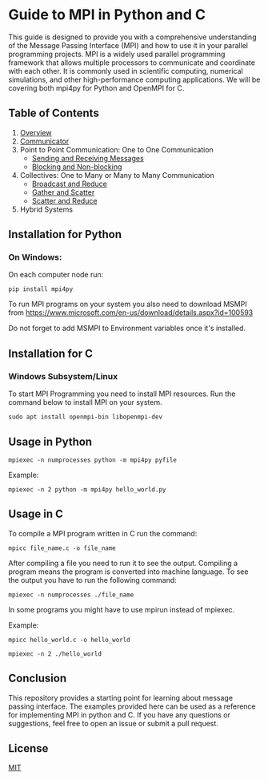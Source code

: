 # Guide to MPI in Python and C

This guide is designed to provide you with a comprehensive understanding of the Message Passing Interface (MPI) and how to use it in your parallel programming projects. MPI is a widely used parallel programming framework that allows multiple processors to communicate and coordinate with each other. It is commonly used in scientific computing, numerical simulations, and other high-performance computing applications. We will be covering both mpi4py for Python and OpenMPI for C.

## Table of Contents

1. [Overview](https://github.com/japnitahuja/guide-to-mpi/blob/main/documentation/Overview.md)
2. [Communicator](https://github.com/japnitahuja/guide-to-mpi/blob/main/documentation/Communicator.md)
3. Point to Point Communication: One to One Communication
   - [Sending and Receiving Messages](https://github.com/japnitahuja/guide-to-mpi/blob/main/documentation/Messages.md)
   - [Blocking and Non-blocking](https://github.com/japnitahuja/guide-to-mpi/blob/main/documentation/BlockingandNonblocking.md)
4. Collectives: One to Many or Many to Many Communication
   - [Broadcast and Reduce](https://github.com/japnitahuja/guide-to-mpi/blob/main/documentation/BroadcastandReduce.md)
   - [Gather and Scatter](https://github.com/japnitahuja/guide-to-mpi/blob/main/documentation/BroadcastandReduce.md)
   - [Scatter and Reduce](https://github.com/japnitahuja/guide-to-mpi/blob/main/documentation/BroadcastandReduce.md)
5. Hybrid Systems

## Installation for Python

### On Windows:

On each computer node run:

```
pip install mpi4py
```

To run MPI programs on your system you also need to download MSMPI from https://www.microsoft.com/en-us/download/details.aspx?id=100593

Do not forget to add MSMPI to Environment variables once it's installed.

## Installation for C

### Windows Subsystem/Linux

To start MPI Programming you need to install MPI resources. Run the command below to install MPI on your system.

```
sudo apt install openmpi-bin libopenmpi-dev
```

## Usage in Python

```
mpiexec -n numprocesses python -m mpi4py pyfile
```

Example:

```
mpiexec -n 2 python -m mpi4py hello_world.py
```

## Usage in C

To compile a MPI program written in C run the command:

```
mpicc file_name.c -o file_name
```

After compiling a file you need to run it to see the output. Compiling a program means the program is converted into machine language. To see the output you have to run the following command:

```
mpiexec -n numprocesses ./file_name
```

In some programs you might have to use mpirun instead of mpiexec.

Example:

```
mpicc hello_world.c -o hello_world
```

```
mpiexec -n 2 ./hello_world
```

## Conclusion

This repository provides a starting point for learning about message passing interface. The examples provided here can be used as a reference for implementing MPI in python and C. If you have any questions or suggestions, feel free to open an issue or submit a pull request.

## License

[MIT](https://choosealicense.com/licenses/mit/)
